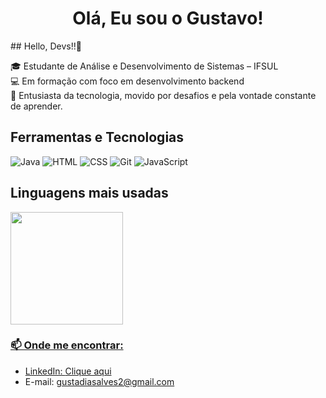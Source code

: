 <h1 align="center">Olá, Eu sou o Gustavo! </h1>
## Hello, Devs!!👋

🎓 Estudante de Análise e Desenvolvimento de Sistemas – IFSUL  
💻 Em formação com foco em desenvolvimento backend  
🚀 Entusiasta da tecnologia, movido por desafios e pela vontade constante de aprender.  

## Ferramentas e Tecnologias
![Java](https://img.shields.io/badge/Java-ED8B00?style=for-the-badge&logo=java&logoColor=white)
![HTML](https://img.shields.io/badge/HTML5-E34F26?style=for-the-badge&logo=html5&logoColor=white)
![CSS](https://img.shields.io/badge/CSS3-1572B6?style=for-the-badge&logo=css3&logoColor=white)
![Git](https://img.shields.io/badge/Git-F05032?style=for-the-badge&logo=git&logoColor=white)
![JavaScript](https://img.shields.io/badge/JavaScript-F7DF1E?style=for-the-badge&logo=javascript&logoColor=black)

## Linguagens mais usadas
<div>
<a href="https://github.com/gustavod29">
<img loading="lazy" height="180em" src="https://github-readme-stats.vercel.app/api/top-langs/?username=gustavod29&layout=compact&langs_count=7&theme=dracula"/>
</div>          

### 📫 Onde me encontrar:
- LinkedIn: [Clique aqui](https://linkedin.com/in/gustavodiasalves)
- E-mail: gustadiasalves2@gmail.com
